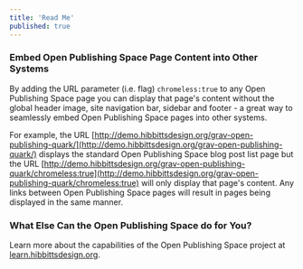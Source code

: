 ```yaml
---
title: 'Read Me'
published: true
---
```


### Embed Open Publishing Space Page Content into Other Systems

By adding the URL parameter (i.e. flag) `chromeless:true` to any Open Publishing Space page you can display that page's content without the global header image, site navigation bar, sidebar and footer - a great way to seamlessly embed Open Publishing Space pages into other systems.  

For example, the URL [http://demo.hibbittsdesign.org/grav-open-publishing-quark/](http://demo.hibbittsdesign.org/grav-open-publishing-quark/) displays the standard Open Publishing Space blog post list page but the URL [http://demo.hibbittsdesign.org/grav-open-publishing-quark/chromeless:true](http://demo.hibbittsdesign.org/grav-open-publishing-quark/chromeless:true) will only display that page's content. Any links between Open Publishing Space pages will result in pages being displayed in the same manner.

### What Else Can the Open Publishing Space do for You? ##
Learn more about the capabilities of the Open Publishing Space project at [learn.hibbittsdesign.org](http://learn.hibbittsdesign.org/openpublishingspace).
